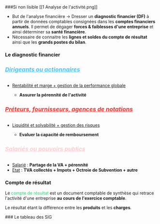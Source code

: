 ###Si non lisible [[1 Analyse de l'activité.png]]

<ul>
    <li>But de l'analyse financière  -&gt; Dresser un <strong>diagnostic financier (DF)</strong> à partir de données comptables consignées dans les <strong>comptes financiers annuels</strong>. Il permet de dégager <strong>forces &amp; faiblesses d'une entreprise</strong> et ainsi déterminer sa <strong>santé financière</strong>.</li>
    <li>Nécessaire de connaitre les <strong>lignes et soldes du compte de résultat</strong> ainsi que les <strong>grands postes du bilan</strong>.</li>
</ul>
<h3>Le diagnostic financier</h3>
<h5 style="color:#4fc3f7; font-size: 1.2rem;"><u>Dirigeants ou actionnaires</u></h5>
<ul>
    <li><u>Rentabilité et marge + gestion de la performance globale</u></li>
    <ul>
        <li><strong>Assurer la pérennité de l'activité</strong></li>
    </ul>
</ul>
<h5 style="color:#e53935; font-size: 1.2rem;"><u>Préteurs, fournisseurs, agences de notations</u></h5>
<ul>
    <li><u>Liquidité et solvabilité + gestion des risques</u></li>
    <ul>
        <li><strong>Evaluer la capacité de remboursement</strong></li>
    </ul>
</ul>
<h5 style="color:#ffcdd2; font-size: 1.2rem;"><u>Salariés ou pouvoirs publics</u></h5>
<ul>
    <li><u>Salarié</u> : <strong>Partage de la VA + pérennité</strong></li>
    <li><u>Etat</u> : <strong>TVA collectés + Impots + Octroie de Subvention + autre</strong></li>
</ul>
<h3>Compte de résultat</h3>
<p>Le <span style="color:#2ecc71">compte de résultat</span> est un document comptable de synthèse qui retrace l'activité d'une entreprise <strong>au cours de l'exercice comptable</strong>.</p>
<p>Le résultat étant la différence entre les <strong>produits</strong> et les <strong>charges</strong>.</p>
### Le tableau des SIG

<html>
	<head>
		<style>
			table,
			th,
			td {
				border: 0px solid black;
				border-collapse: collapse;
			}

			th:first-child,
			td:first-child {
				border-right: 0;
			}
		</style>
	</head>
	<body>
		<table>
			<tr>
				<th></th>
				<th>Elements<span style="visibility: hidden;">aze aze aze</span></th>
				<th>Place dans le CR</th>
			</tr>
			<tr>
				<td rowspan="2">
					<span style="visibility: hidden;">***</span>-
				</td>
				<td rowspan="2">Vente de marchandise <br>Couts d'achat des marchandises vendues </td>
				<td rowspan="2">en produit d'exploitation <br>Achat de marchandise + variation stocks de marchandises </td>
			</tr>
			<tr></tr>
			<tr>
				<th colspan="3">= Marge commerciale </th>
				<td></td>
			</tr>
				<tr>
				<td rowspan="2">
					<br>
					<span style="visibility: hidden;">***</span>+
					<br>
					<span style="visibility: hidden;">***</span>+
				</td>
				<td rowspan="2">Production vendue <br>Production stockée <br>Production immobilisée </td>
				<td rowspan="2"> En produits d'exploitation <br> En produits d'exploitation <br> En produit d'exploitation </td>
			</tr>
			<tr>
			<tr>
				<th colspan="3">= Production de l'Exercice </th>
			</tr>
			<tr>
				<td rowspan="1">
					<span style="visibility: hidden;">***</span>+
					<br>
					<span style="visibility: hidden;">***</span>+
				</td>
				<td rowspan="2"> Marge commerciale <br> Production de l'exercice <br> Consommation en provenance des tiers
				</td>
				<td rowspan =3> <br>  =Achat de MP + Var. Stock de Mp + Autre achat et charges ext
			 </td>
			</tr>
			<tr><tr>
				<th colspan="3"> = Valeur ajoutée </th>
				<td></td>
				</tr>
			<tr>
				<td rowspan="1">
				<br>
					<span style="visibility: hidden;">***</span>+
					<br>
					<span style="visibility: hidden;">***</span>-
					<br>
					<span style="visibility: hidden;">***</span>-
				</td>
				<td rowspan="2"> VA <br> Subvention <br> Impots, taxes <br> Charge de personnel
				</td>
				<td rowspan =3> <br> en produits d'exploitation <br> en charges d'Exploitation <br> = salaire et traitements + charges sociales
			 </td>
			</tr>
			<tr><tr>
				<th colspan="3"> = Excédent brut d'exploitation </th>				<td></td>
				</tr>
			<tr>
				<td rowspan="1">
					<br>
					<span style="visibility: hidden;">***</span>+
					<br>
					<span style="visibility: hidden;">***</span>+
					<br>
					<span style="visibility: hidden;">***</span>-
					<br>
					<span style="visibility: hidden;">***</span>-
				</td>
				<td rowspan="2"> EBE <br> Reprise sur DAP d'Exploi <br> Autre produit d'exploi <br> DAP d'exploitation <br> autres charge d'expl
				</td>
				<td rowspan =3> en produits d'exploitation <br> en produits d'Exploitation <br> en charges d'exploitations <br> en charges d'exploitations
			 </td>
			</tr>
			<tr><tr>
				<th colspan="3"> = Résultat d'Exploitation </th>
				<td></td>
				</tr>
			<tr>
				<td rowspan="1">
					<span style="visibility: hidden;">***</span>+
					<br>
					<span style="visibility: hidden;">***</span>-
					<br>
					<span style="visibility: hidden;">***</span>+/-
				</td>
				<td rowspan="2"> RE <br> Total produit financiers <br> Total charge financiers <br> quotes-parts de résultats sur opérations faites en communs
				</td>
				<td rowspan =3> =Résultat financier <br>=Résultat financier<br> <br>
			 </td>
			</tr>
			<tr><tr>
				<th colspan="3"> = Résultat courant avant impôts (RCAI) </th>
				<td></td>
				</tr>
			<tr>
				<td rowspan="1">
					<span style="visibility: hidden;">***</span>+
					<br>
					<span style="visibility: hidden;">***</span>-
					<br>
					<span style="visibility: hidden;">***</span>-
				</td>
				<td rowspan="2"> RCAI <br> Résultat exceptionnel <br> Impots sur les bénéfices <br> Participation des salariés au résultat 
				</td>
				<td rowspan =3> =Total des produits exceptionnels - total des charges exceptionnels <br><br> <br>
			 </td>
			</tr>
			<tr><tr>
				<th colspan="3">= Résultat Net (RN) </th>				<td></td>
				</tr>
				
		</table>
	</body>
</html>

Composant :
- [[Marge commerciale]]
- [[Production de l'exercice]]
- [[Valeur ajoutée]]
- [[Excédent brut d'exploitation]]
- [[Résultat d'exploitation]]
- [[Résultat courant avant impôts]]
- [[Résultat exceptionnel]]
- [[Résultat Net]]









